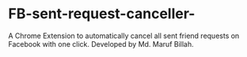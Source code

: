 # FB-sent-request-canceller-
A Chrome Extension to automatically cancel all sent friend requests on Facebook with one click. Developed by Md. Maruf Billah.
